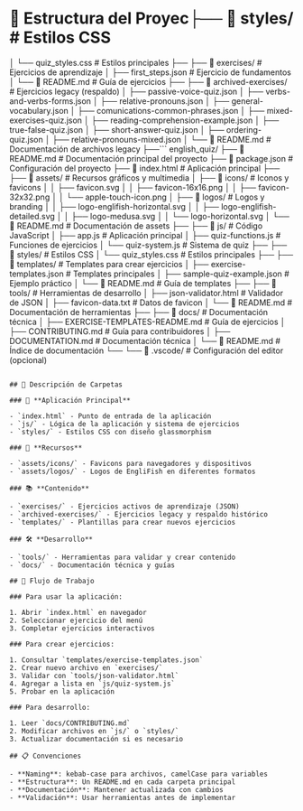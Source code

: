 # 📁 Estructura del Proyec├── 📂 styles/ # Estilos CSS

│ └── quiz_styles.css # Estilos principales
├──
├── 📂 exercises/ # Ejercicios de aprendizaje
│ ├── first_steps.json # Ejercicio de fundamentos
│ └── 📄 README.md # Guía de ejercicios
├──
├── 📂 archived-exercises/ # Ejercicios legacy (respaldo)
│ ├── passive-voice-quiz.json
│ ├── verbs-and-verbs-forms.json
│ ├── relative-pronouns.json
│ ├── general-vocabulary.json
│ ├── comunications-common-phrases.json
│ ├── mixed-exercises-quiz.json
│ ├── reading-comprehension-example.json
│ ├── true-false-quiz.json
│ ├── short-answer-quiz.json
│ ├── ordering-quiz.json
│ ├── relative-pronouns-mixed.json
│ └── 📄 README.md # Documentación de archivos legacy
├──```
english_quiz/
├── 📄 README.md # Documentación principal del proyecto
├── 📄 package.json # Configuración del proyecto
├── 📄 index.html # Aplicación principal
├──
├── 📂 assets/ # Recursos gráficos y multimedia
│ ├── 📂 icons/ # Iconos y favicons
│ │ ├── favicon.svg
│ │ ├── favicon-16x16.png
│ │ ├── favicon-32x32.png
│ │ └── apple-touch-icon.png
│ ├── 📂 logos/ # Logos y branding
│ │ ├── logo-englifish-horizontal.svg
│ │ ├── logo-englifish-detailed.svg
│ │ ├── logo-medusa.svg
│ │ └── logo-horizontal.svg
│ └── 📄 README.md # Documentación de assets
├──
├── 📂 js/ # Código JavaScript
│ ├── app.js # Aplicación principal
│ ├── quiz-functions.js # Funciones de ejercicios
│ └── quiz-system.js # Sistema de quiz
├──
├── 📂 styles/ # Estilos CSS
│ └── quiz_styles.css # Estilos principales
├──
├── 📂 templates/ # Templates para crear ejercicios
│ ├── exercise-templates.json # Templates principales
│ ├── sample-quiz-example.json # Ejemplo práctico
│ └── 📄 README.md # Guía de templates
├──
├── 📂 tools/ # Herramientas de desarrollo
│ ├── json-validator.html # Validador de JSON
│ ├── favicon-data.txt # Datos de favicon
│ └── 📄 README.md # Documentación de herramientas
├──
├── 📂 docs/ # Documentación técnica
│ ├── EXERCISE-TEMPLATES-README.md # Guía de ejercicios
│ ├── CONTRIBUTING.md # Guía para contribuidores
│ ├── DOCUMENTATION.md # Documentación técnica
│ └── 📄 README.md # Índice de documentación
└──
└── 📂 .vscode/ # Configuración del editor (opcional)

```

## 🎯 Descripción de Carpetas

### 📱 **Aplicación Principal**

- `index.html` - Punto de entrada de la aplicación
- `js/` - Lógica de la aplicación y sistema de ejercicios
- `styles/` - Estilos CSS con diseño glassmorphism

### 🎨 **Recursos**

- `assets/icons/` - Favicons para navegadores y dispositivos
- `assets/logos/` - Logos de EngliFish en diferentes formatos

### 📚 **Contenido**

- `exercises/` - Ejercicios activos de aprendizaje (JSON)
- `archived-exercises/` - Ejercicios legacy y respaldo histórico
- `templates/` - Plantillas para crear nuevos ejercicios

### 🛠️ **Desarrollo**

- `tools/` - Herramientas para validar y crear contenido
- `docs/` - Documentación técnica y guías

## 🚀 Flujo de Trabajo

### Para usar la aplicación:

1. Abrir `index.html` en navegador
2. Seleccionar ejercicio del menú
3. Completar ejercicios interactivos

### Para crear ejercicios:

1. Consultar `templates/exercise-templates.json`
2. Crear nuevo archivo en `exercises/`
3. Validar con `tools/json-validator.html`
4. Agregar a lista en `js/quiz-system.js`
5. Probar en la aplicación

### Para desarrollo:

1. Leer `docs/CONTRIBUTING.md`
2. Modificar archivos en `js/` o `styles/`
3. Actualizar documentación si es necesario

## 📋 Convenciones

- **Naming**: kebab-case para archivos, camelCase para variables
- **Estructura**: Un README.md en cada carpeta principal
- **Documentación**: Mantener actualizada con cambios
- **Validación**: Usar herramientas antes de implementar
```
